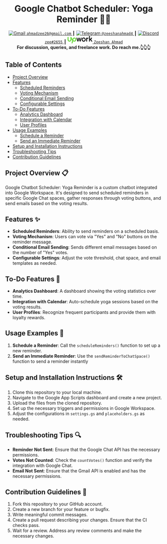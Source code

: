 <h1 align="center">Google Chatbot Scheduler: Yoga Reminder 🧘‍♂️</h1>

<div align="center">
  <a href="https://mail.google.com/mail/u/?authuser=ahmadzee26@gmail.com">
    <img alt="Gmail" width="30px" src="https://edent.github.io/SuperTinyIcons/images/svg/gmail.svg" />
    <code>ahmadzee26@gmail.com</code>
  </a>
  <span> ┃ </span>
  
  <a href="https://t.me/zeeshanahmad4">
    <img alt="Telegram" width="30px" src="https://edent.github.io/SuperTinyIcons/images/svg/telegram.svg" />
    <code>@zeeshanahmad4</code>
  </a>
  <span> ┃ </span>
  
  <a href="https://discord.com">
    <img alt="Discord" width="30px" src="https://cdn.jsdelivr.net/npm/simple-icons@v5/icons/discord.svg" />
    <code>zee#2655</code>
  </a>
  <span> ┃ </span>
  
  <a href="https://www.upwork.com/freelancers/zeeshanahmad291">
    <img alt="Upwork" width="80px" src="https://github.com/Zeeshanahmad4/Zeeshanahmad4/blob/main/upwork.svg" />
    <code>Zeeshan Ahmad</code>
  </a>
  
  <br />
  <strong>For discussion, queries, and freelance work. Do reach me.👆👆👆</strong>
</div>

## Table of Contents

- [Project Overview](https://github.com/Zeeshanahmad4/Google-Chatbot-Scheduler-Reminder-#project-overview-📋)
- [Features](https://github.com/Zeeshanahmad4/Google-Chatbot-Scheduler-Reminder-#features-✨)
    - [Scheduled Reminders](https://github.com/Zeeshanahmad4/Google-Chatbot-Scheduler-Reminder-#scheduled-reminders)
    - [Voting Mechanism](https://github.com/Zeeshanahmad4/Google-Chatbot-Scheduler-Reminder-#voting-mechanism)
    - [Conditional Email Sending](https://github.com/Zeeshanahmad4/Google-Chatbot-Scheduler-Reminder-#conditional-email-sending)
    - [Configurable Settings](https://github.com/Zeeshanahmad4/Google-Chatbot-Scheduler-Reminder-#configurable-settings)
- [To-Do Features](https://github.com/Zeeshanahmad4/Google-Chatbot-Scheduler-Reminder-#to-do-features-🚀)
    - [Analytics Dashboard](https://github.com/Zeeshanahmad4/Google-Chatbot-Scheduler-Reminder-#analytics-dashboard)
    - [Integration with Calendar](https://github.com/Zeeshanahmad4/Google-Chatbot-Scheduler-Reminder-#integration-with-calendar)
    - [User Profiles](https://github.com/Zeeshanahmad4/Google-Chatbot-Scheduler-Reminder-#user-profiles)
- [Usage Examples](https://github.com/Zeeshanahmad4/Google-Chatbot-Scheduler-Reminder-#usage-examples-📌)
    - [Schedule a Reminder](https://github.com/Zeeshanahmad4/Google-Chatbot-Scheduler-Reminder-#schedule-a-reminder)
    - [Send an Immediate Reminder](https://github.com/Zeeshanahmad4/Google-Chatbot-Scheduler-Reminder-#send-an-immediate-reminder)
- [Setup and Installation Instructions](https://github.com/Zeeshanahmad4/Google-Chatbot-Scheduler-Reminder-#setup-and-installation-instructions-🛠️)
- [Troubleshooting Tips](https://github.com/Zeeshanahmad4/Google-Chatbot-Scheduler-Reminder-#troubleshooting-tips-🔍)
- [Contribution Guidelines](https://github.com/Zeeshanahmad4/Google-Chatbot-Scheduler-Reminder-#contribution-guidelines-🤝)




## Project Overview 📋

Google Chatbot Scheduler: Yoga Reminder is a custom chatbot integrated into Google Workspace. It's designed to send scheduled reminders in specific Google Chat spaces, gather responses through voting buttons, and send emails based on the voting results.

## Features ✨

- **Scheduled Reminders**: Ability to send reminders on a scheduled basis.
- **Voting Mechanism**: Users can vote via "Yes" and "No" buttons on the reminder message.
- **Conditional Email Sending**: Sends different email messages based on the number of "Yes" votes.
- **Configurable Settings**: Adjust the vote threshold, chat space, and email templates as needed.

## **To-Do Features 🚀**

- **Analytics Dashboard**: A dashboard showing the voting statistics over time.
- **Integration with Calendar**: Auto-schedule yoga sessions based on the voting results.
- **User Profiles**: Recognize frequent participants and provide them with loyalty rewards.

## Usage Examples 📌

1. **Schedule a Reminder**: Call the `scheduleReminders()` function to set up a new reminder.
2. **Send an Immediate Reminder**: Use the `sendReminderToChatSpace()` function to send a reminder instantly

## Setup and Installation Instructions 🛠️

1. Clone this repository to your local machine.
2. Navigate to the Google App Scripts dashboard and create a new project.
3. Upload the files from the cloned repository.
4. Set up the necessary triggers and permissions in Google Workspace.
5. Adjust the configurations in `settings.gs` and `placeholders.gs` as needed.


## Troubleshooting Tips 🔍

- **Reminder Not Sent**: Ensure that the Google Chat API has the necessary permissions.
- **Votes Not Counted**: Check the `countVotes()` function and verify the integration with Google Chat.
- **Email Not Sent**: Ensure that the Gmail API is enabled and has the necessary permissions.


## Contribution Guidelines 🤝

1. Fork this repository to your GitHub account.
2. Create a new branch for your feature or bugfix.
3. Write meaningful commit messages.
4. Create a pull request describing your changes. Ensure that the CI checks pass.
5. Wait for a review. Address any review comments and make the necessary changes.

